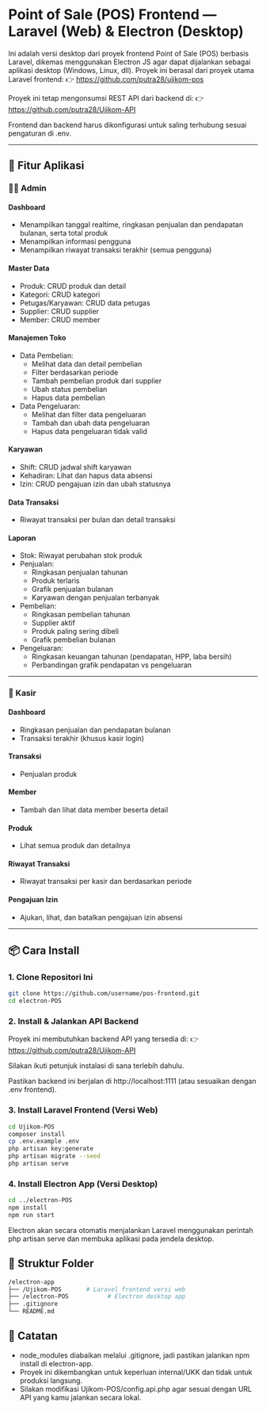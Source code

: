 # Point of Sale (POS) Frontend — Laravel (Web) & Electron (Desktop)

Ini adalah versi desktop dari proyek frontend Point of Sale (POS) berbasis Laravel, dikemas menggunakan Electron JS agar dapat dijalankan sebagai aplikasi desktop (Windows, Linux, dll).
Proyek ini berasal dari proyek utama Laravel frontend:
👉 https://github.com/putra28/ujikom-pos

Proyek ini tetap mengonsumsi REST API dari backend di:
👉 https://github.com/putra28/Ujikom-API

Frontend dan backend harus dikonfigurasi untuk saling terhubung sesuai pengaturan di .env.

---

## 🚀 Fitur Aplikasi

### 👨‍💼 Admin

#### Dashboard
- Menampilkan tanggal realtime, ringkasan penjualan dan pendapatan bulanan, serta total produk
- Menampilkan informasi pengguna
- Menampilkan riwayat transaksi terakhir (semua pengguna)

#### Master Data
- Produk: CRUD produk dan detail
- Kategori: CRUD kategori
- Petugas/Karyawan: CRUD data petugas
- Supplier: CRUD supplier
- Member: CRUD member

#### Manajemen Toko
- Data Pembelian:
  - Melihat data dan detail pembelian
  - Filter berdasarkan periode
  - Tambah pembelian produk dari supplier
  - Ubah status pembelian
  - Hapus data pembelian
- Data Pengeluaran:
  - Melihat dan filter data pengeluaran
  - Tambah dan ubah data pengeluaran
  - Hapus data pengeluaran tidak valid

#### Karyawan
- Shift: CRUD jadwal shift karyawan
- Kehadiran: Lihat dan hapus data absensi
- Izin: CRUD pengajuan izin dan ubah statusnya

#### Data Transaksi
- Riwayat transaksi per bulan dan detail transaksi

#### Laporan
- Stok: Riwayat perubahan stok produk
- Penjualan:
  - Ringkasan penjualan tahunan
  - Produk terlaris
  - Grafik penjualan bulanan
  - Karyawan dengan penjualan terbanyak
- Pembelian:
  - Ringkasan pembelian tahunan
  - Supplier aktif
  - Produk paling sering dibeli
  - Grafik pembelian bulanan
- Pengeluaran:
  - Ringkasan keuangan tahunan (pendapatan, HPP, laba bersih)
  - Perbandingan grafik pendapatan vs pengeluaran

---

### 🧾 Kasir

#### Dashboard
- Ringkasan penjualan dan pendapatan bulanan
- Transaksi terakhir (khusus kasir login)

#### Transaksi
- Penjualan produk

#### Member
- Tambah dan lihat data member beserta detail

#### Produk
- Lihat semua produk dan detailnya

#### Riwayat Transaksi
- Riwayat transaksi per kasir dan berdasarkan periode

#### Pengajuan Izin
- Ajukan, lihat, dan batalkan pengajuan izin absensi

---

## 📦 Cara Install

### 1. Clone Repositori Ini

```bash
git clone https://github.com/username/pos-frontend.git
cd electron-POS
```

### 2. Install & Jalankan API Backend
Proyek ini membutuhkan backend API yang tersedia di:
👉 https://github.com/putra28/Ujikom-API

Silakan ikuti petunjuk instalasi di sana terlebih dahulu.

Pastikan backend ini berjalan di http://localhost:1111 (atau sesuaikan dengan .env frontend).

### 3. Install Laravel Frontend (Versi Web)
```bash
cd Ujikom-POS
composer install
cp .env.example .env
php artisan key:generate
php artisan migrate --seed
php artisan serve
```

### 4. Install Electron App (Versi Desktop)
```bash
cd ../electron-POS
npm install
npm run start
```
Electron akan secara otomatis menjalankan Laravel menggunakan perintah php artisan serve dan membuka aplikasi pada jendela desktop.

## 📁 Struktur Folder
```bash
/electron-app
├── /Ujikom-POS       # Laravel frontend versi web
├── /electron-POS           # Electron desktop app
├── .gitignore
└── README.md
```

## 📄 Catatan
- node_modules diabaikan melalui .gitignore, jadi pastikan jalankan npm install di electron-app.
- Proyek ini dikembangkan untuk keperluan internal/UKK dan tidak untuk produksi langsung.
- Silakan modifikasi Ujikom-POS/config.api.php agar sesuai dengan URL API yang kamu jalankan secara lokal.

